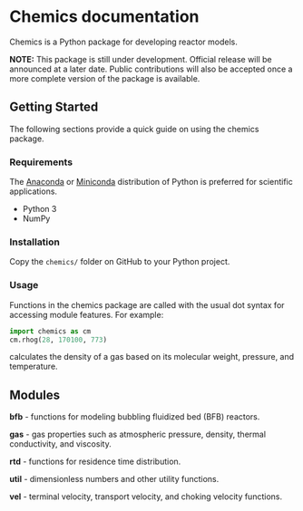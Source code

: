 # Chemics documentation

Chemics is a Python package for developing reactor models.

**NOTE:** This package is still under development. Official release will be announced at a later date. Public contributions will also be accepted once a more complete version of the package is available.

## Getting Started

The following sections provide a quick guide on using the chemics package.

### Requirements

The [Anaconda](https://www.anaconda.com/download/) or [Miniconda](https://conda.io/miniconda.html) distribution of Python is preferred for scientific applications.

- Python 3
- NumPy

### Installation

Copy the `chemics/` folder on GitHub to your Python project.

### Usage

Functions in the chemics package are called with the usual dot syntax for accessing module features. For example:

```python
import chemics as cm
cm.rhog(28, 170100, 773)
```

calculates the density of a gas based on its molecular weight, pressure, and temperature.

## Modules

**bfb** - functions for modeling bubbling fluidized bed (BFB) reactors.

**gas** - gas properties such as atmospheric pressure, density, thermal
conductivity, and viscosity.

**rtd** - functions for residence time distribution.

**util** - dimensionless numbers and other utility functions.

**vel** - terminal velocity, transport velocity, and choking velocity functions.
